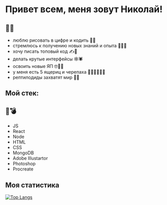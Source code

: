 # Привет всем, меня зовут Николай!

👋🐲
-----

* люблю рисовать в цифре и кодить 🎨📝
* стремлюсь к получению новых знаний и опыта 🏄‍♂️🔞
* хочу писать топовый код ✍️🌟
* делать крутые интерфейсы  🕸🕷
* освоить новые ЯП 🤓🧗‍♀️
* у меня есть 5 ящериц и черепаха 🦎🦎🦎🦎🦎🐢
* рептилодиды захватят мир 🔫😈

## Мой стек:

🌈💣
-----

* JS
* React
* Node
* HTML
* CSS
* MongoDB
* Adobe Illustartor
* Photoshop
* Procreate

## Моя статистика

[![Top Langs](https://github-readme-stats.vercel.app/api/top-langs/?username=KunPitun)](https://github.com/anuraghazra/github-readme-stats)

<div width="32px" height="32px" background="white" />
<!--
**KunPitun/KunPitun** is a ✨ _special_ ✨ repository because its `README.md` (this file) appears on your GitHub profile.

Here are some ideas to get you started:

- 🔭 I’m currently working on ...
- 🌱 I’m currently learning ...
- 👯 I’m looking to collaborate on ...
- 🤔 I’m looking for help with ...
- 💬 Ask me about ...
- 📫 How to reach me: ...
- 😄 Pronouns: ...
- ⚡ Fun fact: ...
-->
